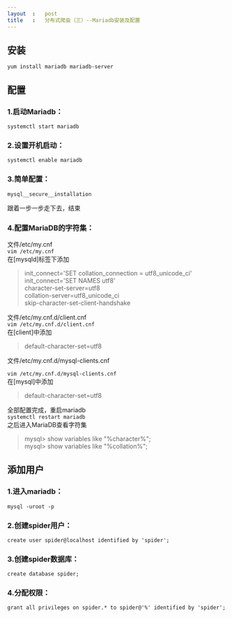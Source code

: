 ```yaml
---
layout	:	post
title	:	分布式爬虫（三）--Mariadb安装及配置
---
```


## 安装

`yum install mariadb mariadb-server`

## 配置

### 1.启动Mariadb：

`systemctl start mariadb`

### 2.设置开机启动：

`systemctl enable mariadb`

### 3.简单配置：

`mysql__secure__installation`

跟着一步一步走下去，结束

### 4.配置MariaDB的字符集：

文件/etc/my.cnf<br>
`vim /etc/my.cnf`<br>
在[mysqld]标签下添加
<blockquote>
init_connect='SET collation_connection = utf8_unicode_ci'<br>
init_connect='SET NAMES utf8'<br>
character-set-server=utf8<br>
collation-server=utf8_unicode_ci<br>
skip-character-set-client-handshake
</blockquote>

文件/etc/my.cnf.d/client.cnf<br>
`vim /etc/my.cnf.d/client.cnf`<br>
在[client]中添加
>default-character-set=utf8

文件/etc/my.cnf.d/mysql-clients.cnf

`vim /etc/my.cnf.d/mysql-clients.cnf`<br>
在[mysql]中添加
>default-character-set=utf8

全部配置完成，重启mariadb<br>
`systemctl restart mariadb`<br>
之后进入MariaDB查看字符集
<blockquote>
mysql> show variables like "%character%";<br>
mysql> show variables like "%collation%";
</blockquote>

## 添加用户

### 1.进入mariadb：

`mysql -uroot -p`

### 2.创建spider用户：

`create user spider@localhost identified by 'spider';`

### 3.创建spider数据库：

`create database spider;`

### 4.分配权限：

`grant all privileges on spider.* to spider@'%' identified by 'spider';`